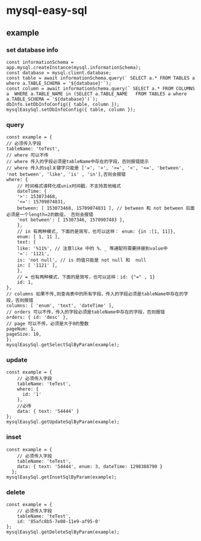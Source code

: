 <!--
 * @Description: 
 * @Author: zhongshuai
 * @Date: 2019-05-26 17:36:36
 * @LastEditors: zhongshuai
 * @LastEditTime: 2019-05-26 17:53:41
 -->
# mysql-easy-sql

## example

### set database info
    const informationSchema = app.mysql.createInstance(mysql.informationSchema);
    const database = mysql.client.database;
    const table = await informationSchema.query(` SELECT a.* FROM TABLES a where a.TABLE_SCHEMA = '${database}'`);
    const column = await informationSchema.query(` SELECT a.* FROM COLUMNS a  WHERE a.TABLE_NAME in (SELECT a.TABLE_NAME   FROM TABLES a where a.TABLE_SCHEMA = '${database}')`);
    dbInfo.setDbInfoConfig({ table, column });
    mysqlEasySql.setDbInfoConfig({ table, column });

### query
    const example = {
    // 必须传入字段
    tableName: 'teTest',
    // where 可以不传
    // where 传入的字段必须是tableName中存在的字段，否则报错提示
    // where 传入的sql关键字只能是 ['=', '>', '>=', '<', '<=', 'between', 'not between', 'like', 'is' , 'in'],否则会报错
    where: {
        // 时间格式请转化成unix时间戳，不支持其他格式
        dateTime: {
        '>': 153073468,
        '<=': 15709074831,
        between: [ 153073468, 15709074831 ], // between 和 not between 后面必须是一个length=2的数组， 否则会报错
        'not between': [ 15307346, 1570907483 ],
        },
        // in 有两种模式, 下面的是简写，也可以这样： enum: {in :[1, 11]},
        enum: [ 1, 11 ],
        text: {
        like: '%11%', // 注意like 中的 %、_ 等通配符需要拼接到value中
        '=': '1121',
        is: 'not null', // is 的值只能是 not null 和  null
        in: [ '1121' ],
        },
        // = 也有两种模式，下面的是简写，也可以这样：id: {"=" , 1}
        id: 1,
    },
    // columns 如果不传,则查询表中的所有字段，传入的字段必须是tableName中存在的字段，否则报错
    columns: [ 'enum', 'text', 'dateTime' ],
    // orders 可以不传，传入的字段必须是tableName中存在的字段，否则报错
    orders: { id: 'desc' },
    // page 可以不传，必须是大于0的整数
    pageNum: 1,
    pageSize: 10,
    };
    mysqlEasySql.getSelectSqlByParam(example);

### update 
    const example = {
        // 必须传入字段
        tableName: 'teTest',
        where: {
          id: '1'
        },
        //必传
        data: { text: '54444' }
    };
    mysqlEasySql.getUpdateSqlByParam(example);

### inset   
    const example = {
        // 必须传入字段
        tableName: 'teTest',
        data: { text: '54444', enum: 3, dateTime: 1298388790 }
      };
    mysqlEasySql.getInsetSqlByParam(example);

### delete
    const example = {
        // 必须传入字段
        tableName: 'teTest',
        id: '85afc8b5-7e08-11e9-af95-0'
    };
    mysqlEasySql.getDeleteSqlByParam(example);




